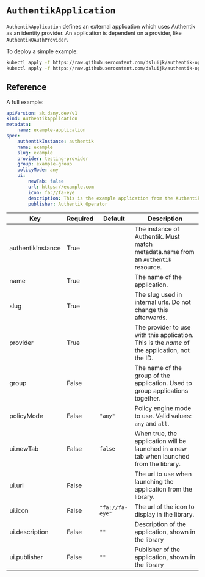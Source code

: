 # `AuthentikApplication`

`AuthentikApplication` defines an external application which uses Authentik as an identity provider.
An application is dependent on a provider, like `AuthentikOAuthProvider`.

To deploy a simple example:

```bash
kubectl apply -f https://raw.githubusercontent.com/dsluijk/authentik-operator/main/docs/authentik-provider-oauth.yaml
kubectl apply -f https://raw.githubusercontent.com/dsluijk/authentik-operator/main/docs/authentik-application.yaml
```

## Reference

A full example:

```yaml
apiVersion: ak.dany.dev/v1
kind: AuthentikApplication
metadata:
    name: example-application
spec:
    authentikInstance: authentik
    name: example
    slug: example
    provider: testing-provider
    group: example-group
    policyMode: any
    ui:
        newTab: false
        url: https://example.com
        icon: fa://fa-eye
        description: This is the example application from the Authentik Operator
        publisher: Authentik Operator
```

| Key               | Required | Default         | Description                                                                                   |
| ----------------- | -------- | --------------- | --------------------------------------------------------------------------------------------- |
| authentikInstance | True     |                 | The instance of Authentik. Must match metadata.name from an `Authentik` resource.             |
| name              | True     |                 | The name of the application.                                                                  |
| slug              | True     |                 | The slug used in internal urls. Do not change this afterwards.                                |
| provider          | True     |                 | The provider to use with this application. This is the _name_ of the application, not the ID. |
| group             | False    |                 | The name of the group of the application. Used to group applications together.                |
| policyMode        | False    | `"any"`         | Policy engine mode to use. Valid values: `any` and `all`.                                     |
| ui.newTab         | False    | `false`         | When true, the application will be launched in a new tab when launched from the library.      |
| ui.url            | False    |                 | The url to use when launching the application from the library.                               |
| ui.icon           | False    | `"fa://fa-eye"` | The url of the icon to display in the library.                                                |
| ui.description    | False    | `""`            | Description of the application, shown in the library                                          |
| ui.publisher      | False    | `""`            | Publisher of the application, shown in the library                                            |
